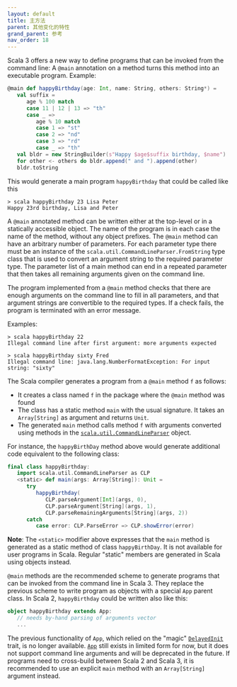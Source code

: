 ```yaml
---
layout: default
title: 主方法
parent: 其他变化的特性
grand_parent: 参考
nav_order: 18
---
```


Scala 3 offers a new way to define programs that can be invoked from the command line:
A `@main` annotation on a method turns this method into an executable program.
Example:

```scala
@main def happyBirthday(age: Int, name: String, others: String*) =
   val suffix =
      age % 100 match
      case 11 | 12 | 13 => "th"
      case _ =>
         age % 10 match
         case 1 => "st"
         case 2 => "nd"
         case 3 => "rd"
         case _ => "th"
   val bldr = new StringBuilder(s"Happy $age$suffix birthday, $name")
   for other <- others do bldr.append(" and ").append(other)
   bldr.toString
```

This would generate a main program `happyBirthday` that could be called like this

```
> scala happyBirthday 23 Lisa Peter
Happy 23rd birthday, Lisa and Peter
```

A `@main` annotated method can be written either at the top-level or in a statically accessible object. The name of the program is in each case the name of the method, without any object prefixes. The `@main` method can have an arbitrary number of parameters.
For each parameter type there must be an instance of the `scala.util.CommandLineParser.FromString` type class
that is used to convert an argument string to the required parameter type.
The parameter list of a main method can end in a repeated parameter that then
takes all remaining arguments given on the command line.

The program implemented from a `@main` method checks that there are enough arguments on
the command line to fill in all parameters, and that argument strings are convertible to
the required types. If a check fails, the program is terminated with an error message.

Examples:

```
> scala happyBirthday 22
Illegal command line after first argument: more arguments expected

> scala happyBirthday sixty Fred
Illegal command line: java.lang.NumberFormatException: For input string: "sixty"
```

The Scala compiler generates a program from a `@main` method `f` as follows:

 - It creates a class named `f` in the package where the `@main` method was found
 - The class has a static method `main` with the usual signature. It takes an `Array[String]`
   as argument and returns `Unit`.
 - The generated `main` method calls method `f` with arguments converted using
   methods in the [`scala.util.CommandLineParser`](https://dotty.epfl.ch/api/scala/util/CommandLineParser$.html) object.

For instance, the `happyBirthDay` method above would generate additional code equivalent to the following class:

```scala
final class happyBirthday:
   import scala.util.CommandLineParser as CLP
   <static> def main(args: Array[String]): Unit =
      try
         happyBirthday(
            CLP.parseArgument[Int](args, 0),
            CLP.parseArgument[String](args, 1),
            CLP.parseRemainingArguments[String](args, 2))
      catch
         case error: CLP.ParseError => CLP.showError(error)
```

**Note**: The `<static>` modifier above expresses that the `main` method is generated
as a static method of class `happyBirthDay`. It is not available for user programs in Scala. Regular "static" members are generated in Scala using objects instead.

`@main` methods are the recommended scheme to generate programs that can be invoked from the command line in Scala 3. They replace the previous scheme to write program as objects with a special `App` parent class. In Scala 2, `happyBirthday` could be written also like this:

```scala
object happyBirthday extends App:
   // needs by-hand parsing of arguments vector
   ...
```

The previous functionality of `App`, which relied on the "magic" [`DelayedInit`](../dropped-features/delayed-init.md) trait, is no longer available. [`App`](https://dotty.epfl.ch/api/scala/App.html) still exists in limited form for now, but it does not support command line arguments and will be deprecated in the future. If programs need to cross-build
between Scala 2 and Scala 3, it is recommended to use an explicit `main` method with an `Array[String]` argument instead.
